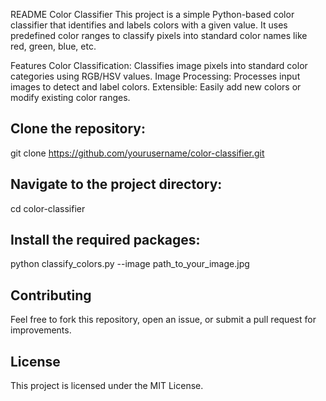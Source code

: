 README
Color Classifier
This project is a simple Python-based color classifier that identifies and labels colors with a given value. It uses predefined color ranges to classify pixels into standard color names like red, green, blue, etc.

Features
Color Classification: Classifies image pixels into standard color categories using RGB/HSV values.
Image Processing: Processes input images to detect and label colors.
Extensible: Easily add new colors or modify existing color ranges.

## Clone the repository:
  git clone https://github.com/yourusername/color-classifier.git
  
## Navigate to the project directory:
  cd color-classifier

## Install the required packages:
  python classify_colors.py --image path_to_your_image.jpg

## Contributing
Feel free to fork this repository, open an issue, or submit a pull request for improvements.

## License
This project is licensed under the MIT License.

